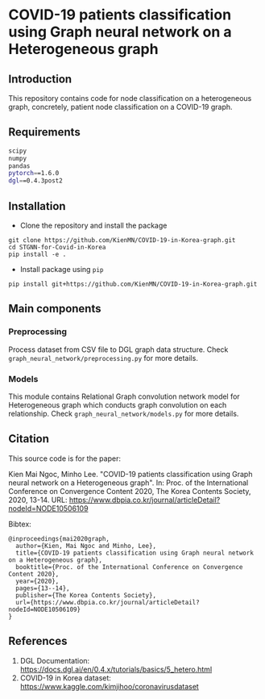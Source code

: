 # COVID-19 patients classification using Graph neural network on a Heterogeneous graph
## Introduction
This repository contains code for node classification on a heterogeneous graph, concretely, patient node classification on a COVID-19 graph.

## Requirements
```bash
scipy
numpy
pandas
pytorch==1.6.0
dgl==0.4.3post2
```

## Installation
- Clone the repository and install the package
```
git clone https://github.com/KienMN/COVID-19-in-Korea-graph.git
cd STGNN-for-Covid-in-Korea
pip install -e .
```
- Install package using `pip`
```
pip install git+https://github.com/KienMN/COVID-19-in-Korea-graph.git
```

## Main components
### Preprocessing
Process dataset from CSV file to DGL graph data structure. Check `graph_neural_network/preprocessing.py` for more details.

### Models
This module contains Relational Graph convolution network model for Heterogeneous graph which conducts graph convolution on each relationship. Check `graph_neural_network/models.py` for more details.

## Citation
This source code is for the paper:

Kien Mai Ngoc, Minho Lee. "COVID-19 patients classification using Graph neural network on a Heterogeneous graph".
In: Proc. of the International Conference on Convergence Content 2020, The Korea Contents Society, 2020, 13-14.
URL: https://www.dbpia.co.kr/journal/articleDetail?nodeId=NODE10506109

Bibtex:
```
@inproceedings{mai2020graph,
  author={Kien, Mai Ngoc and Minho, Lee},
  title={COVID-19 patients classification using Graph neural network on a Heterogeneous graph},
  booktitle={Proc. of the International Conference on Convergence Content 2020},
  year={2020},
  pages={13--14},
  publisher={The Korea Contents Society},
  url={https://www.dbpia.co.kr/journal/articleDetail?nodeId=NODE10506109}
}
```

## References
1. DGL Documentation: https://docs.dgl.ai/en/0.4.x/tutorials/basics/5_hetero.html
2. COVID-19 in Korea dataset: https://www.kaggle.com/kimjihoo/coronavirusdataset